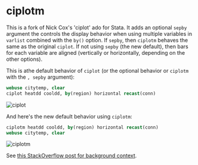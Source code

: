 # ciplotm
This is a fork of Nick Cox's 'ciplot' ado for Stata. It adds an optional `sepby` argument the controls the display behavior when using multiple variables in `varlist` combined with the `by()` option. If `sepby`, then `ciplotm` behaves the same as the original `ciplot`. If not using `sepby` (the new default), then bars for each variable are aligned (vertically or horizontally, depending on the other options).

This is athe default behavior of `ciplot` (or the optional behavior or `ciplotm` with the `, sepby` argument):

```Stata
webuse citytemp, clear
ciplot heatdd cooldd, by(region) horizontal recast(conn)
```

![ciplot](http://i.imgur.com/L55GkUk.png)

And here's the new default behavior using `ciplotm`:

```Stata
ciplotm heatdd cooldd, by(region) horizontal recast(conn)
webuse citytemp, clear
```

![ciplotm](http://i.imgur.com/r0XKbjZ.png)

See [this StackOverflow post for background context](http://stackoverflow.com/questions/30890710/align-bars-in-ciplot).

